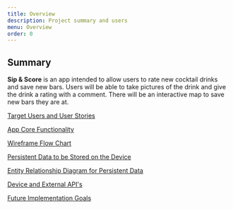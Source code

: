 ```yaml
---
title: Overview
description: Project summary and users
menu: Overview
order: 0
---
```

## Summary

**Sip & Score** is an app intended to allow users to rate new cocktail drinks and save new bars.
Users will be able to take pictures of the drink and give the drink a rating with a comment. There
will be an interactive map to save new bars they are at.

[Target Users and User Stories](../docs/users.md)<br>

[App Core Functionality](../docs/functionality.md)<br>

[Wireframe Flow Chart](../docs/wireframe.md)<br>

[Persistent Data to be Stored on the Device](../docs/persistent-data.md)<br>

[Entity Relationship Diagram for Persistent Data](../docs/erd.md)<br>

[Device and External API's](../docs/api.md)<br>

[Future Implementation Goals](../docs/goals.md)<br>



